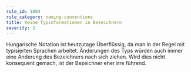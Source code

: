 ```yaml
---
rule_id: 1004
rule_category: naming-conventions
title: Keine Typinformationen in Bezeichnern
severity: 3
---
```

Hungarische Notation ist heutzutage Überflüssig, da man in der Regel mit typisierten Sprachen arbeitet. Änderungen des Typs würden auch immer eine Änderung des Bezeichners nach sich ziehen. Wird dies nicht konsequent gemach, ist der Bezeichner eher irre führend.